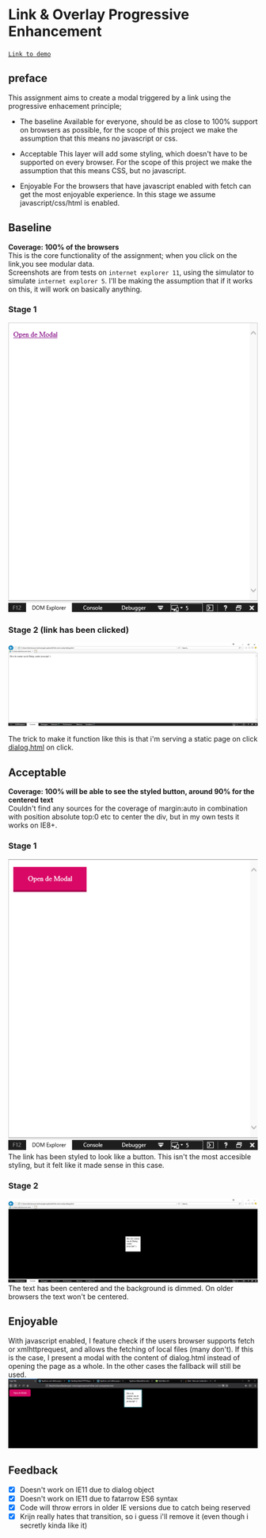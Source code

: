 # Link & Overlay Progressive Enhancement

[`Link to demo`](https://cascuna.github.io/browser-technologies/opdracht2/link-and-overlay/) 

## preface
This assignment aims to create a modal triggered by a link using the progressive enhacement principle;
* The baseline
Available for everyone, should be as close to 100% support on browsers as possible, for the scope of this project we make the assumption that this means no javascript or css.

* Acceptable
This layer will add some styling, which doesn't have to be supported on every browser. For the scope of this project we make the assumption that this means CSS, but no javascript.

* Enjoyable
For the browsers that have javascript enabled with fetch can get the most enjoyable experience. In this stage we assume javascript/css/html is enabled.


## Baseline
**Coverage: 100% of the browsers**   
This is the core functionality of the assignment; when you click on the link,you see modular data.  
Screenshots are from tests on `internet explorer 11`, using the simulator to simulate `internet explorer 5`. I'll be making the assumption that if it works on this, it will work on basically anything.

### Stage 1
![image](img/baseline.PNG)

### Stage 2 (link has been clicked)
![image](img/baseline-modal.PNG)

The trick to make it function like this is that i'm serving a static page on click [dialog.html](dialog.html) on click.

## Acceptable
**Coverage: 100% will be able to see the styled button, around 90% for the centered text**  
Couldn't find any sources for the coverage of margin:auto in combination with position absolute top:0 etc to center the div, but in my own tests it works on IE8+.
### Stage 1
![image](img/acceptable-ie8.PNG)
The link has been styled to look like a button. This isn't the most accesible styling, but it felt like it made sense in this case.

### Stage 2 
![image](img/acceptable-ie8=modal.PNG)
The text has been centered and the background is dimmed. On older browsers the text won't be centered.


## Enjoyable
With javascript enabled, I feature check if the users browser supports fetch or xmlhttprequest, and allows the fetching of local files (many don't). If this is the case, I present a modal with the content of dialog.html instead of opening the page as a whole. In the other cases the fallback will still be used. 
![image](img/enjoyable-firefox.PNG)


## Feedback
- [x] Doesn't work on IE11 due to dialog object
- [x] Doesn't work on IE11 due to fatarrow ES6 syntax
- [x] Code will throw errors in older IE versions due to catch being reserved 
- [x] Krijn really hates that transition, so i guess i'll remove it (even though i secretly kinda like it) 